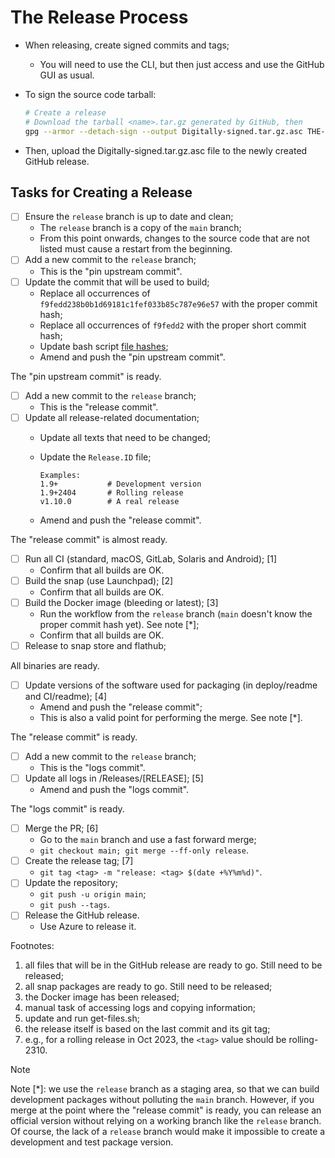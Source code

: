 # The Release Process

- When releasing, create signed commits and tags;
  - You will need to use the CLI, but then just access and use the GitHub GUI as usual.
- To sign the source code tarball:

  ```bash
  # Create a release
  # Download the tarball <name>.tar.gz generated by GitHub, then
  gpg --armor --detach-sign --output Digitally-signed.tar.gz.asc THE-DOWNLOADED-TARBALL-RELEASE-FILE.tar.gz
  ```

- Then, upload the Digitally-signed.tar.gz.asc file to the newly created GitHub release.

## Tasks for Creating a Release

- [ ] Ensure the `release` branch is up to date and clean;
  - The `release` branch is a copy of the `main` branch;
  - From this point onwards, changes to the source code that are not listed must cause a restart from
    the beginning.
- [ ] Add a new commit to the `release` branch;
  - This is the "pin upstream commit".
- [ ] Update the commit that will be used to build;
  - Replace all occurrences of `f9fedd238b0b1d69181c1fef033b85c787e96e57` with the proper commit hash;
  - Replace all occurrences of `f9fedd2` with the proper short commit hash;
  - Update bash script [file hashes](../CONTRIBUTING.md#create-a-suitable-pr);
  - Amend and push the "pin upstream commit".

The "pin upstream commit" is ready.

- [ ] Add a new commit to the `release` branch;
  - This is the "release commit".
- [ ] Update all release-related documentation;
  - Update all texts that need to be changed;
  - Update the `Release.ID` file;

    ```text
    Examples:
    1.9+           # Development version
    1.9+2404       # Rolling release
    v1.10.0        # A real release
    ```

  - Amend and push the "release commit".

The "release commit" is almost ready.

- [ ] Run all CI (standard, macOS, GitLab, Solaris and Android); [1]
  - Confirm that all builds are OK.
- [ ] Build the snap (use Launchpad); [2]
  - Confirm that all builds are OK.
- [ ] Build the Docker image (bleeding or latest); [3]
  - Run the workflow from the `release` branch (`main` doesn't know the proper commit hash yet).
    See note [*];
  - Confirm that all builds are OK.
- [ ] Release to snap store and flathub;

All binaries are ready.

- [ ] Update versions of the software used for packaging (in deploy/readme and CI/readme); [4]
  - Amend and push the "release commit";
  - This is also a valid point for performing the merge. See note [*].

The "release commit" is ready.

- [ ] Add a new commit to the `release` branch;
  - This is the "logs commit".
- [ ] Update all logs in /Releases/[RELEASE]; [5]
  - Amend and push the "logs commit".

The "logs commit" is ready.

- [ ] Merge the PR; [6]
  - Go to the `main` branch and use a fast forward merge;
  - `git checkout main; git merge --ff-only release`.
- [ ] Create the release tag; [7]
  - `git tag <tag> -m "release: <tag> $(date +%Y%m%d)"`.
- [ ] Update the repository;
  - `git push -u origin main`;
  - `git push --tags`.
- [ ] Release the GitHub release.
  - Use Azure to release it.

Footnotes:

1. all files that will be in the GitHub release are ready to go. Still need to be released;
2. all snap packages are ready to go. Still need to be released;
3. the Docker image has been released;
4. manual task of accessing logs and copying information;
5. update and run get-files.sh;
6. the release itself is based on the last commit and its git tag;
7. e.g., for a rolling release in Oct 2023, the `<tag>` value should be rolling-2310.

> [!NOTE]
>
> Note [*]:
> we use the `release` branch as a staging area, so that we can build development packages
> without polluting the `main` branch. However, if you merge at the point where the "release
> commit" is ready, you can release an official version without relying on a working branch
> like the `release` branch. Of course, the lack of a `release` branch would make it
> impossible to create a development and test package version.
